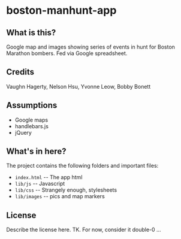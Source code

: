 boston-manhunt-app
==================

What is this?
-------------

Google map and images showing series of events in hunt for Boston Marathon bombers. Fed via Google spreadsheet.

Credits
---------

Vaughn Hagerty, Nelson Hsu, Yvonne Leow, Bobby Bonett
 
Assumptions
-----------

* Google maps
* handlebars.js
* jQuery

What's in here?
---------------

The project contains the following folders and important files:

* ``index.html`` -- The app html
* ``lib/js`` -- Javascript
* ``lib/css`` -- Strangely enough, stylesheets
* ``lib/images`` -- pics and map markers

License
----------

Describe the license here. TK. For now, consider it double-0 ...

